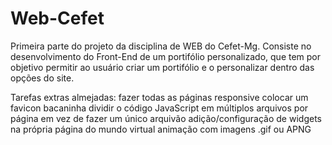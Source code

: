 # Web-Cefet
Primeira parte do projeto da disciplina de WEB do Cefet-Mg.
Consiste no desenvolvimento do Front-End de um portifólio personalizado, que tem por objetivo permitir ao usuário criar um portifólio e o personalizar dentro das opções do site.

Tarefas extras almejadas:
fazer todas as páginas responsive
colocar um favicon bacaninha 
dividir o código JavaScript em múltiplos arquivos por página em vez de fazer um único arquivão 
adição/configuração de widgets na própria página do mundo virtual
animação com imagens .gif ou APNG
